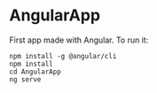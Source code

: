 # AngularApp
First app made with Angular.
To run it:

	npm install -g @angular/cli
	npm install
	cd AngularApp
	ng serve
